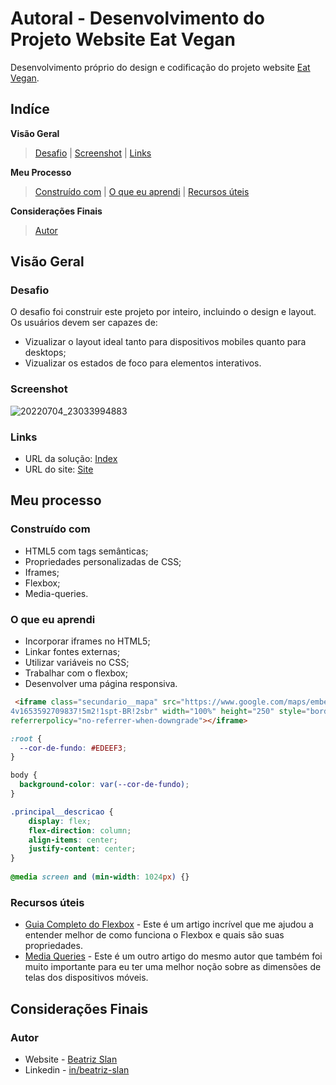 # Autoral - Desenvolvimento do Projeto Website Eat Vegan

Desenvolvimento próprio do design e codificação do projeto website [Eat Vegan](https://beatrizslan.github.io/Projeto-Autoral-Website-Eat-Vegan/).

## Indíce

**Visão Geral**
>[Desafio](#desafio) |
>[Screenshot](#screenshot) |
>[Links](#links)


**Meu Processo**
>[Construído com](#construído-com) | 
>[O que eu aprendi](#o-que-eu-aprendi) | 
>[Recursos úteis](#recursos-úteis)

**Considerações Finais** 
>[Autor](#autor)

## Visão Geral

### Desafio

O desafio foi construir este projeto por inteiro, incluindo o design e layout. Os usuários devem ser capazes de:

- Vizualizar o layout ideal tanto para dispositivos mobiles quanto para desktops;
- Vizualizar os estados de foco para elementos interativos. 

### Screenshot

![20220704_23033994883](https://user-images.githubusercontent.com/105252003/178909682-768ecbb8-3d7f-4f15-82d1-cbec69f4e122.jpg)

### Links

- URL da solução: [Index](https://github.com/beatrizslan/Projeto-Website-Vegan/blob/main/docs/index.html)
- URL do site: [Site](https://beatrizslan.github.io/Projeto-Autoral-Website-Eat-Vegan/)

## Meu processo

### Construído com

- HTML5 com tags semânticas;
- Propriedades personalizadas de CSS;
- Iframes;
- Flexbox;
- Media-queries.

### O que eu aprendi

- Incorporar iframes no HTML5;
- Linkar fontes externas;
- Utilizar variáveis no CSS;
- Trabalhar com o flexbox;
- Desenvolver uma página responsiva.

```HTML
 <iframe class="secundario__mapa" src="https://www.google.com/maps/embed?pb=!1m14!1m8!1m3!1d14629.320005162424!2d-46.6926684!3d-23.5565886!3m2!1i1024!2i768!4f13.1!3m3!1m2!1s0x0%3A0xe0954961055dccab!2sL&#39;aper%C3%B4%20Bar%20%26%20Bistrot!5e0!3m2!1spt-BR!2sbr!
4v1653592709837!5m2!1spt-BR!2sbr" width="100%" height="250" style="border:0;" allowfullscreen="" loading="lazy" 
referrerpolicy="no-referrer-when-downgrade"></iframe>
```

```CSS
:root {
  --cor-de-fundo: #EDEEF3;
}

body {
  background-color: var(--cor-de-fundo);
}

.principal__descricao {
    display: flex;
    flex-direction: column;
    align-items: center;
    justify-content: center;
}
  
@media screen and (min-width: 1024px) {}
```

### Recursos úteis

- [Guia Completo do Flexbox](https://css-tricks.com/snippets/css/a-guide-to-flexbox/) - Este é um artigo incrível que me ajudou a entender melhor de como funciona o Flexbox e quais são suas propriedades. 
- [Media Queries](https://css-tricks.com/snippets/css/media-queries-for-standard-devices/) - Este é um outro artigo do mesmo autor que também foi muito importante para eu ter uma melhor noção sobre as dimensões de telas dos dispositivos móveis.
  

## Considerações Finais

### Autor

- Website - [Beatriz Slan](https://beatrizslan.github.io/Projeto-Autoral-Website-Eat-Vegan/)
- Linkedin - [in/beatriz-slan](https://www.linkedin.com/in/beatriz-slan-2324a4173/)
